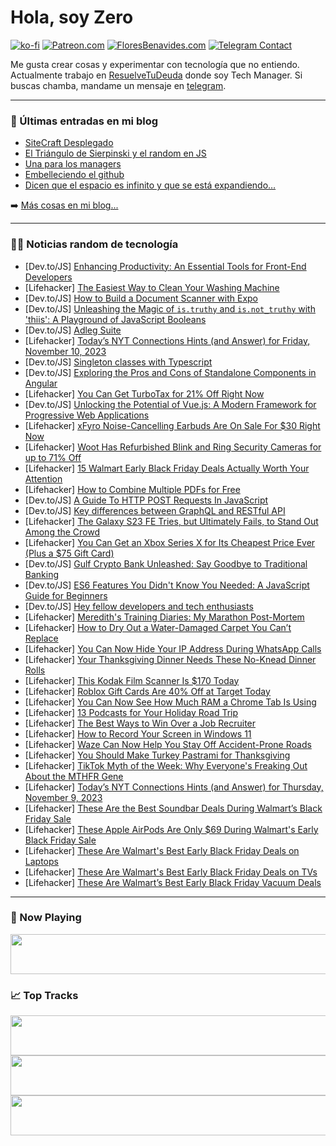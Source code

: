 # Hola, soy Zero

[![ko-fi](https://ko-fi.com/img/githubbutton_sm.svg)](https://ko-fi.com/J3J4N0LUK)
[![Patreon.com](https://img.shields.io/endpoint.svg?url=https%3A%2F%2Fshieldsio-patreon.vercel.app%2Fapi%3Fusername%3Dzerodragon%26type%3Dpatrons&style=for-the-badge)](https://patreon.com/zerodragon)
[![FloresBenavides.com](https://img.shields.io/website?down_message=oops&label=MiBlog&style=for-the-badge&up_message=online&url=https%3A%2F%2Ffloresbenavides.com)](https://floresbenavides.com)
[![Telegram Contact](https://img.shields.io/badge/escr%C3%ADbeme-ZeroDragon-%2326A5E4?style=for-the-badge&logo=telegram)](https://t.me/zerodragon)

Me gusta crear cosas y experimentar con tecnología que no entiendo.
Actualmente trabajo en [ResuelveTuDeuda](http://github.com/resuelve) donde soy Tech Manager.
Si buscas chamba, mandame un mensaje en [telegram](https://t.me/zerodragon).

---

### 📕 Últimas entradas en mi blog
<!-- BLOG-POST-LIST:START -->
- [SiteCraft Desplegado](https://floresbenavides.com/sitecraft-desplegado/)
- [El Triángulo de Sierpinski y el random en JS](https://floresbenavides.com/el-triangulo-de-sierpinski-y-el-random-en-js/)
- [Una para los managers](https://floresbenavides.com/una-para-los-managers/)
- [Embelleciendo el github](https://floresbenavides.com/embelleciendo-el-github/)
- [Dicen que el espacio es infinito y que se está expandiendo…](https://floresbenavides.com/dicen-que-el-espacio-es-infinito-y-que-se-esta-expandiendo/)
<!-- BLOG-POST-LIST:END -->

➡️ [Más cosas en mi blog...](https://floresbenavides.com)

---

### 👨‍💻 Noticias random de tecnología
<!-- TECH-POSTS:START -->
- [Dev.to/JS] [Enhancing Productivity: An Essential Tools for Front-End Developers](https://dev.to/function12_io/enhancing-productivity-an-essential-tools-for-front-end-developers-1alj)
- [Lifehacker] [The Easiest Way to Clean Your Washing Machine](https://lifehacker.com/the-easiest-way-to-clean-your-washing-machine-1851007204)
- [Dev.to/JS] [How to Build a Document Scanner with Expo](https://dev.to/xulihang/how-to-build-a-document-scanner-with-expo-1p37)
- [Dev.to/JS] [Unleashing the Magic of `is.truthy` and `is.not_truthy` with &#39;thiis&#39;: A Playground of JavaScript Booleans](https://dev.to/karbashevskyi/unleashing-the-magic-of-istruthy-and-isnottruthy-with-thiis-a-playground-of-javascript-booleans-82n)
- [Dev.to/JS] [Adleg Suite](https://dev.to/wsovn123/adleg-suite-231c)
- [Lifehacker] [Today’s NYT Connections Hints &lpar;and Answer&rpar; for Friday, November 10, 2023](https://lifehacker.com/nyt-connections-answer-today-november-10-2023-1851007022)
- [Dev.to/JS] [Singleton classes with Typescript](https://dev.to/thalesbruno/singleton-classes-with-typescript-3fkg)
- [Dev.to/JS] [Exploring the Pros and Cons of Standalone Components in Angular](https://dev.to/ctahirih/exploring-the-pros-and-cons-of-standalone-components-in-angular-3433)
- [Lifehacker] [You Can Get TurboTax for 21% Off Right Now](https://lifehacker.com/the-best-turbotax-software-deals-1851009679)
- [Dev.to/JS] [Unlocking the Potential of Vue.js: A Modern Framework for Progressive Web Applications](https://dev.to/bubu13gu/unlocking-the-potential-of-vuejs-a-modern-framework-for-progressive-web-applications-30e6)
- [Lifehacker] [xFyro Noise-Cancelling Earbuds Are On Sale For $30 Right Now](https://lifehacker.com/xfyro-noise-cancelling-earbuds-are-on-sale-for-30-righ-1850997205)
- [Lifehacker] [Woot Has Refurbished Blink and Ring Security Cameras for up to 71% Off](https://lifehacker.com/woot-has-refurbished-blink-and-ring-security-cameras-fo-1851009366)
- [Lifehacker] [15 Walmart Early Black Friday Deals Actually Worth Your Attention](https://lifehacker.com/walmarts-best-early-black-friday-sale-deals-1851004637)
- [Lifehacker] [How to Combine Multiple PDFs for Free](https://lifehacker.com/how-to-combine-multiple-pdfs-for-free-1851008826)
- [Dev.to/JS] [A Guide To HTTP POST Requests In JavaScript](https://dev.to/davidking/a-guide-to-http-post-requests-in-javascript-no7)
- [Dev.to/JS] [Key differences between GraphQL and RESTful API](https://dev.to/hashcode01/key-differences-between-graphql-and-restful-api-17o9)
- [Lifehacker] [The Galaxy S23 FE Tries, but Ultimately Fails, to Stand Out Among the Crowd](https://lifehacker.com/samsung-galaxy-s23-review-1851008538)
- [Lifehacker] [You Can Get an Xbox Series X for Its Cheapest Price Ever &lpar;Plus a $75 Gift Card&rpar;](https://lifehacker.com/best-xbox-series-x-deal-1851008333)
- [Dev.to/JS] [Gulf Crypto Bank Unleashed: Say Goodbye to Traditional Banking](https://dev.to/nftbuzz2/gulf-crypto-bank-unleashed-say-goodbye-to-traditional-banking-5dd9)
- [Dev.to/JS] [ES6 Features You Didn&#39;t Know You Needed: A JavaScript Guide for Beginners](https://dev.to/opensign/es6-features-you-didnt-know-you-needed-a-javascript-guide-for-beginners-543e)
- [Dev.to/JS] [Hey fellow developers and tech enthusiasts](https://dev.to/opensourcee/hey-fellow-developers-and-tech-enthusiasts-17n5)
- [Lifehacker] [Meredith&#39;s Training Diaries: My Marathon Post-Mortem](https://lifehacker.com/merediths-training-diaries-my-marathon-post-mortem-1851002897)
- [Lifehacker] [How to Dry Out a Water-Damaged Carpet You Can’t Replace](https://lifehacker.com/how-to-dry-out-a-water-damaged-carpet-you-can-t-replace-1851007817)
- [Lifehacker] [You Can Now Hide Your IP Address During WhatsApp Calls](https://lifehacker.com/you-can-now-hide-your-ip-address-during-whatsapp-calls-1851007730)
- [Lifehacker] [Your Thanksgiving Dinner Needs These No-Knead Dinner Rolls](https://lifehacker.com/soft-no-kead-dinner-rolls-recipe-1851007587)
- [Lifehacker] [This Kodak Film Scanner Is $170 Today](https://lifehacker.com/this-kodak-film-scanner-is-170-today-1850991327)
- [Lifehacker] [Roblox Gift Cards Are 40% Off at Target Today](https://lifehacker.com/you-can-get-roblox-gift-cards-40-off-today-1851007681)
- [Lifehacker] [You Can Now See How Much RAM a Chrome Tab Is Using](https://lifehacker.com/you-can-now-see-how-much-ram-a-chrome-tab-is-using-1851007147)
- [Lifehacker] [13 Podcasts for Your Holiday Road Trip](https://lifehacker.com/the-best-podcasts-for-a-road-trip-1851005103)
- [Lifehacker] [The Best Ways to Win Over a Job Recruiter](https://lifehacker.com/the-best-ways-to-win-over-a-job-recruiter-1850993132)
- [Lifehacker] [How to Record Your Screen in Windows 11](https://lifehacker.com/how-to-record-your-screen-in-windows-11-1851005168)
- [Lifehacker] [Waze Can Now Help You Stay Off Accident-Prone Roads](https://lifehacker.com/waze-can-now-help-you-stay-off-accident-prone-roads-1851006424)
- [Lifehacker] [You Should Make Turkey Pastrami for Thanksgiving](https://lifehacker.com/you-should-make-turkey-pastrami-for-thanksgiving-1851001884)
- [Lifehacker] [TikTok Myth of the Week: Why Everyone&#39;s Freaking Out About the MTHFR Gene](https://lifehacker.com/tiktok-myth-of-the-week-why-everyones-freaking-out-abo-1851004664)
- [Lifehacker] [Today’s NYT Connections Hints &lpar;and Answer&rpar; for Thursday, November 9, 2023](https://lifehacker.com/nyt-connections-answer-today-november-9-2023-1851002422)
- [Lifehacker] [These Are the Best Soundbar Deals During Walmart’s Black Friday Sale](https://lifehacker.com/these-are-the-best-soundbar-deals-during-walmart-s-blac-1851004952)
- [Lifehacker] [These Apple AirPods Are Only $69 During Walmart&#39;s Early Black Friday Sale](https://lifehacker.com/these-apple-airpods-are-only-69-during-walmarts-early-1851005217)
- [Lifehacker] [These Are Walmart&#39;s Best Early Black Friday Deals on Laptops](https://lifehacker.com/these-are-walmarts-best-early-black-friday-deals-on-lap-1851004628)
- [Lifehacker] [These Are Walmart&#39;s Best Early Black Friday Deals on TVs](https://lifehacker.com/these-are-walmarts-best-early-black-friday-deals-on-tvs-1851003978)
- [Lifehacker] [These Are Walmart’s Best Early Black Friday Vacuum Deals](https://lifehacker.com/these-are-walmart-s-best-early-black-friday-vacuum-deal-1851001199)<!-- TECH-POSTS:END -->

---

### 🎵 Now Playing
<a href="https://spotify-now-playing-dun.vercel.app/now-playing?open"><img src="https://spotify-now-playing-dun.vercel.app/now-playing" width="540" height="64"></a>

### 📈 Top Tracks
<a href="https://spotify-now-playing-dun.vercel.app/top-tracks?i=1&open"><img src="https://spotify-now-playing-dun.vercel.app/top-tracks?i=1" width="540" height="64"></a>
<a href="https://spotify-now-playing-dun.vercel.app/top-tracks?i=2&open"><img src="https://spotify-now-playing-dun.vercel.app/top-tracks?i=2" width="540" height="64"></a>
<a href="https://spotify-now-playing-dun.vercel.app/top-tracks?i=3&open"><img src="https://spotify-now-playing-dun.vercel.app/top-tracks?i=3" width="540" height="64"></a>
